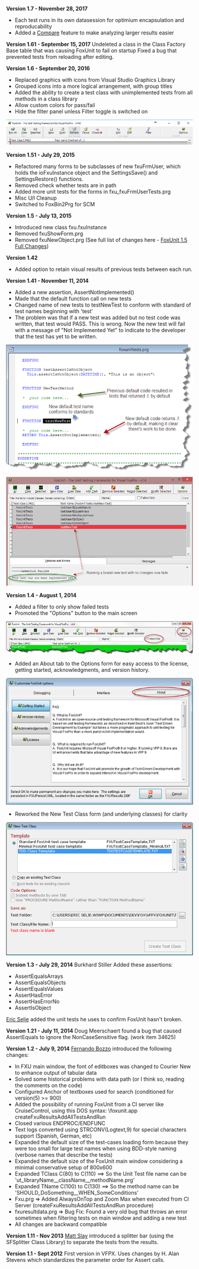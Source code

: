 **Version 1.7 - November 28, 2017**
* Each test runs in its own datasession for optimium encapsulation and reproducability
* Added a [Compare](FoxUnit_CompareButton.md) feature to make analyzing larger results easier

**Version 1.61 - September 15, 2017**
Undeleted a class in the Class Factory Base table that was causing FoxUnit to fail on startup
Fixed a bug that prevented tests from reloading after editing.

**Version 1.6 - September 20, 2016**
* Replaced graphics with icons from Visual Studio Graphics Library
* Grouped icons into a more logical arrangement, with group titles
* Added the ability to create a test class with unimplemented tests from all methods in a class library
* Allow custom colors for pass/fail
* Hide the filter panel unless Filter toggle is switched on

![](FoxUnit_Changes_FoxUnitIcons.png)


**Version 1.51 - July 29, 2015**
* Refactored many forms to be subclasses of new fxuFrmUser, which holds the ioFxuInstance object and the SettingsSave() and SettingsRestore() functions.
* Removed check whether tests are in path
* Added more unit tests for the forms in fxu_fxuFrmUserTests.prg
* Misc U/I Cleanup
* Switched to FoxBin2Prg for SCM

**Version 1.5 - July 13, 2015**
* Introduced new class fxu.fxuInstance
* Removed fxuShowForm.prg
* Removed fxuNewObject.prg
(See full list of changes here - [FoxUnit 1.5 Full Changes](FoxUnit-1.5-Full-Changes.md))

**Version 1.42**
* Added option to retain visual results of previous tests between each run.

**Version 1.41 - November 11, 2014**
* Added a new assertion, AssertNotImplemented()
* Made that the default function call on new tests
* Changed name of new tests to testNewTest to conform with standard of test names beginning with 'test'
* The problem was that if a new test was added but no test code was written, that test would PASS. This is wrong. Now the new test will fail with a message of "Not Implemented Yet" to indicate to the developer that the test has yet to be written.

![](FoxUnit_Changes_FoxUnit-1.41-Change.png)

![](FoxUnit_Changes_FoxUnit-1.41-NewTestFails.png)


**Version 1.4 - August 1, 2014**
* Added a filter to only show failed tests
* Promoted the "Options" button to the main screen

![](FoxUnit_Changes_Changes1.png)

* Added an About tab to the Options form for easy access to the license, getting started, acknowledgments, and version history.

![](FoxUnit_Changes_Foxunit_Options.png)

* Reworked the New Test Class form (and underlying classes) for clarity

![](FoxUnit_Changes_FoxUnit_NewTestClass.png)



**Version 1.3 - July 29, 2014**
Burkhard Stiller Added these assertions:
* AssertEqualsArrays
* AssertEqualsObjects
* AssertEqualsValues
* AssertHasError
* AssertHasErrorNo
* AssertIsObject

[Eric Selje](https://github.com/ESelje) added the unit tests he uses to confirm FoxUnit hasn't broken.

**Version 1.21 - July 11, 2014**
Doug Meerschaert found a bug that caused AssertEquals to ignore the NonCaseSensitive flag. (work item 34625)

**Version 1.2 - July 9, 2014**
[Fernando Bozzo](https://github.com/fdbozzo/) introduced the following changes:

* In FXU main window, the font of editboxes was changed to Courier New to enhance output of tabular data
* Solved some historical problems with data path (or I think so, reading the comments on the code)
* Configured Anchor of textboxes used for search (conditioned for version(5) >= 900)
* Added the possibility of running FoxUnit from a CI server like CruiseControl, using this DOS syntax: <path>\foxunit.app createFxuResultsAddAllTestsAndRun
* Closed various ENDPROC/ENDFUNC
* Text logs converted using STRCONV(Logtext,9) for special characters support (Spanish, German, etc)
* Expanded the default size of the test-cases loading form because they were too small for large test names when using BDD-style naming (verbose names that describe the tests)
* Expanded the default size of the FoxUnit main window considering a minimal conservative setup of 800x600
* Expanded TClass C(80) to C(110) ==> So the Unit Test file name can be 'ut_libraryName__className__methodName.prg'
* Expanded TName C(100) to C(130) ==> So the method name can be 'SHOULD_DoSomething__WHEN_SomeConditions'
* Fxu.prg => Added AlwaysOnTop and Zoom Max when executed from CI Server (createFxuResultsAddAllTestsAndRun procedure)
* fxuresultdata.prg => Bug Fix: Found a very old bug that throws an error sometimes when filtering tests on main window and adding a new test
* All changes are backward compatible


**Version 1.11 - Nov 2013**
[Matt Slay](https://github.com/mattslay) introduced a splitter bar (using the SFSplitter Class Library) to separate the tests from the results.

**Version 1.1 - Sept 2012**
First version in VFPX. Uses changes by H. Alan Stevens which standardizes the parameter order for Assert calls.